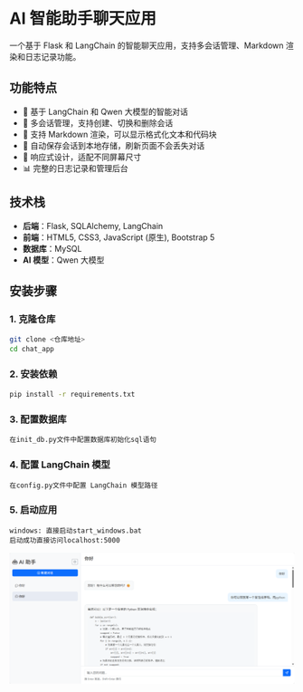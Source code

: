 # AI 智能助手聊天应用

一个基于 Flask 和 LangChain 的智能聊天应用，支持多会话管理、Markdown 渲染和日志记录功能。

## 功能特点

- 🤖 基于 LangChain 和 Qwen 大模型的智能对话
- 💬 多会话管理，支持创建、切换和删除会话
- 📝 支持 Markdown 渲染，可以显示格式化文本和代码块
- 💾 自动保存会话到本地存储，刷新页面不会丢失对话
- 📱 响应式设计，适配不同屏幕尺寸
- 📊 完整的日志记录和管理后台

## 技术栈

- **后端**：Flask, SQLAlchemy, LangChain
- **前端**：HTML5, CSS3, JavaScript (原生), Bootstrap 5
- **数据库**：MySQL
- **AI 模型**：Qwen 大模型

## 安装步骤

### 1. 克隆仓库

```bash
git clone <仓库地址>
cd chat_app
```

### 2. 安装依赖

```bash
pip install -r requirements.txt
```

### 3. 配置数据库

```bash
在init_db.py文件中配置数据库初始化sql语句
```
### 4. 配置 LangChain 模型

```bash
在config.py文件中配置 LangChain 模型路径
```

### 5. 启动应用

```bash
windows: 直接启动start_windows.bat
启动成功直接访问localhost:5000
```
![img.png](img.png)
